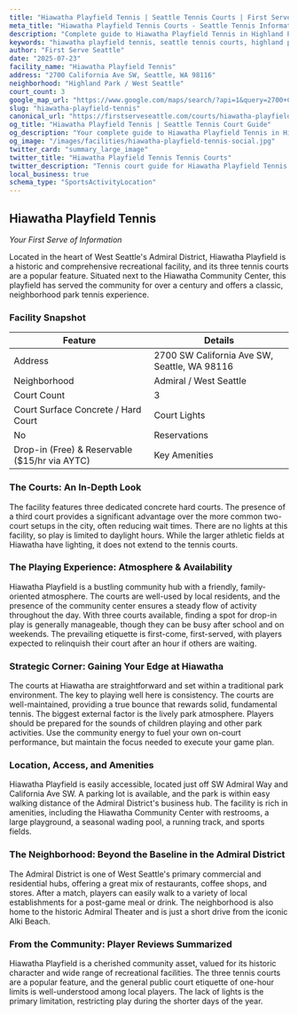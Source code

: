 ```yaml
---
title: "Hiawatha Playfield Tennis | Seattle Tennis Courts | First Serve Seattle"
meta_title: "Hiawatha Playfield Tennis Courts - Seattle Tennis Information & Reviews"
description: "Complete guide to Hiawatha Playfield Tennis in Highland Park / West Seattle, Seattle. Court details, amenities, local tips, and reviews for tennis players in Seattle, WA."
keywords: "hiawatha playfield tennis, seattle tennis courts, highland park / west seattle tennis, tennis courts near me, seattle tennis, 98116 tennis courts, public tennis courts seattle, outdoor tennis courts"
author: "First Serve Seattle"
date: "2025-07-23"
facility_name: "Hiawatha Playfield Tennis"
address: "2700 California Ave SW, Seattle, WA 98116"
neighborhood: "Highland Park / West Seattle"
court_count: 3
google_map_url: "https://www.google.com/maps/search/?api=1&query=2700+California+Ave+SW%2C+Seattle%2C+WA+98116"
slug: "hiawatha-playfield-tennis"
canonical_url: "https://firstserveseattle.com/courts/hiawatha-playfield-tennis"
og_title: "Hiawatha Playfield Tennis | Seattle Tennis Court Guide"
og_description: "Your complete guide to Hiawatha Playfield Tennis in Highland Park / West Seattle. Court conditions, amenities, and local tennis insights."
og_image: "/images/facilities/hiawatha-playfield-tennis-social.jpg"
twitter_card: "summary_large_image"
twitter_title: "Hiawatha Playfield Tennis Tennis Courts"
twitter_description: "Tennis court guide for Hiawatha Playfield Tennis in Highland Park / West Seattle, Seattle"
local_business: true
schema_type: "SportsActivityLocation"
---
```


## Hiawatha Playfield Tennis

*Your First Serve of Information*

Located in the heart of West Seattle's Admiral District, Hiawatha Playfield is a historic and comprehensive recreational facility, and its three tennis courts are a popular feature. Situated next to the Hiawatha Community Center, this playfield has served the community for over a century and offers a classic, neighborhood park tennis experience.   

### Facility Snapshot

| Feature | Details |
|---------|----------|
| Address | 2700 SW California Ave SW, Seattle, WA 98116 |
| Neighborhood | Admiral / West Seattle |
| Court Count | 3 |
| Court Surface	Concrete / Hard Court | Court Lights |
| No | Reservations |
| Drop-in (Free) & Reservable ($15/hr via AYTC) | Key Amenities |

### The Courts: An In-Depth Look

The facility features three dedicated concrete hard courts. The presence of a third court provides a significant advantage over the more common two-court setups in the city, often reducing wait times. There are no lights at this facility, so play is limited to daylight hours. While the larger athletic fields at Hiawatha have lighting, it does not extend to the tennis courts.   

### The Playing Experience: Atmosphere & Availability

Hiawatha Playfield is a bustling community hub with a friendly, family-oriented atmosphere. The courts are well-used by local residents, and the presence of the community center ensures a steady flow of activity throughout the day. With three courts available, finding a spot for drop-in play is generally manageable, though they can be busy after school and on weekends. The prevailing etiquette is first-come, first-served, with players expected to relinquish their court after an hour if others are waiting.   

### Strategic Corner: Gaining Your Edge at Hiawatha

The courts at Hiawatha are straightforward and set within a traditional park environment. The key to playing well here is consistency. The courts are well-maintained, providing a true bounce that rewards solid, fundamental tennis. The biggest external factor is the lively park atmosphere. Players should be prepared for the sounds of children playing and other park activities. Use the community energy to fuel your own on-court performance, but maintain the focus needed to execute your game plan.

### Location, Access, and Amenities

Hiawatha Playfield is easily accessible, located just off SW Admiral Way and California Ave SW. A parking lot is available, and the park is within easy walking distance of the Admiral District's business hub. The facility is rich in amenities, including the Hiawatha Community Center with restrooms, a large playground, a seasonal wading pool, a running track, and sports fields.   

### The Neighborhood: Beyond the Baseline in the Admiral District

The Admiral District is one of West Seattle's primary commercial and residential hubs, offering a great mix of restaurants, coffee shops, and stores. After a match, players can easily walk to a variety of local establishments for a post-game meal or drink. The neighborhood is also home to the historic Admiral Theater and is just a short drive from the iconic Alki Beach.   

### From the Community: Player Reviews Summarized

Hiawatha Playfield is a cherished community asset, valued for its historic character and wide range of recreational facilities. The three tennis courts are a popular feature, and the general public court etiquette of one-hour limits is well-understood among local players. The lack of lights is the primary limitation, restricting play during the shorter days of the year.
